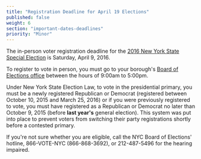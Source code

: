 ```yaml
---
title: "Registration Deadline for April 19 Elections"
published: false
weight: 6
section: "important-dates-deadlines"
priority: "Minor"
---
```

The in-person voter registration deadline for the [2016 New York State Special Election](http://www.nyccfb.info/about/calendar/new-york-state-special-election) is Saturday, April 9, 2016.  

To register to vote in person, you must go to your borough's [Board of Elections office](http://vote.nyc.ny.us/html/contact/offices.shtml) between the hours of 9:00am to 5:00pm.  

Under New York State Election Law, to vote in the presidential primary, you must be a newly registered Republican or Democrat (registered between October 10, 2015 and March 25, 2016) or if you were previously registered to vote, you must have registered as a Republican or Democrat no later than October 9, 2015 (before **last year's** general election). This system was put into place to prevent voters from switching their party registrations shortly before a contested primary.  

If you're not sure whether you are eligible, call the NYC Board of Elections' hotline, 866-VOTE-NYC (866-868-3692), or 212-487-5496 for the hearing impaired.  
